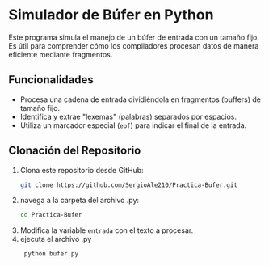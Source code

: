 
# Simulador de Búfer en Python

Este programa simula el manejo de un búfer de entrada con un tamaño fijo. Es útil para comprender cómo los compiladores procesan datos de manera eficiente mediante fragmentos.

## Funcionalidades
- Procesa una cadena de entrada dividiéndola en fragmentos (buffers) de tamaño fijo.
- Identifica y extrae "lexemas" (palabras) separados por espacios.
- Utiliza un marcador especial (`eof`) para indicar el final de la entrada.


## Clonación del Repositorio
1. Clona este repositorio desde GitHub:
   ```bash
   git clone https://github.com/SergioAle210/Practica-Bufer.git

2. navega a la carpeta del archivo .py:
   ```bash
   cd Practica-Bufer
3. Modifica la variable `entrada` con el texto a procesar.
4. ejecuta el archivo .py
   ```bash
    python bufer.py
